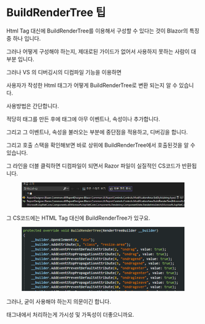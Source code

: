 # BuildRenderTree 팁

Html Tag 대신에 BuildRenderTree를 이용해서 구성할 수 있다는 것이 Blazor의 특징 중 하나 입니다.&#x20;

그러나 어떻게 구성해야 하는지, 제대로된 가이드가 없어서 사용하지 못하는 사람이 대부분 입니다.&#x20;



그러나  VS 의 디버깅시의 디컴파일 기능을 이용하면&#x20;

사용자가 작성한 Html 태그가 어떻게 BuildRenderTree로 변환 되는지 알 수 있습니다.&#x20;



사용방법은 간단합니다.&#x20;

적당히 태그를 만든 후에 태그에 아무 이벤트나, 속성이나 추가합니다.

그리고 그 이벤트나, 속성을 불러오는 부분에 중단점을 적용하고, 디버깅을 합니다.&#x20;



그리고 호출 스택을 확인해보면 바로 상위에 BuildRenderTree에서 호출된것을 알 수 있습니다.

그 라인을 더블 클릭하면 디컴파일이 되면서 Razor 파일이 실질적인 CS코드가 반환됩니다.

<figure><img src="../.gitbook/assets/image (14).png" alt=""><figcaption></figcaption></figure>

그 CS코드에는 HTML Tag 대신에 BuildRenderTree가 있구요.&#x20;

<figure><img src="../.gitbook/assets/image (1) (1) (1) (1) (1) (1) (1).png" alt=""><figcaption></figcaption></figure>

그러나, 굳이 사용해야 하는지 의문이긴 합니다.&#x20;

태그내에서 처리하는게 가시성 및 가독성이 더좋으니까요.&#x20;
